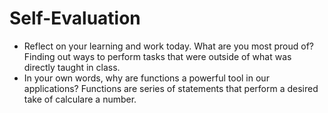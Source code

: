 # Self-Evaluation

- Reflect on your learning and work today. What are you most proud of?
Finding out ways to perform tasks that were outside of what was directly taught in class.
- In your own words, why are functions a powerful tool in our applications?
Functions are series of statements that perform a desired take of calculare a number.
